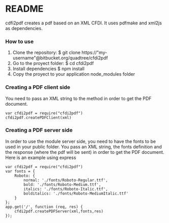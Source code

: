 # README #

cdfi2pdf creates a pdf based on an XML CFDI. It uses pdfmake and xml2js as dependencies.

### How  to use ###

1. Clone the repository:
    $ git clone https://"my-username"@bitbucket.org/quadtree/cfdi2pdf
1. Go to the proyect folder:
    $ cd cfdi2pdf
1. Install dependencies
    $ npm install
1. Copy the proyect to your application node_modules folder

### Creating a PDF client side ###

You need to pass an XML string to the method in order to get the PDF document.

    var cfdi2pdf = require("cfdi2pdf")
    cfdi2pdf.createPDFClient(xml)

### Creating a PDF server side ###

In order to use the module server side, you need to have the fonts to be used in your public folder.
You pass an XML string, the fonts definition and the response (where the pdf will be sent) in order to get the PDF document.
Here is an example using express

    var cfdi2pdf = require("cfdi2pdf")
    var fonts = {
	    Roboto: {
		    normal: './fonts/Roboto-Regular.ttf',
		    bold: './fonts/Roboto-Medium.ttf',
		    italics: './fonts/Roboto-Italic.ttf',
		    bolditalics: './fonts/Roboto-MediumItalic.ttf'
	    }
    };
    app.get('/', function (req, res) {
        cfdi2pdf.createPDFServer(xml,fonts,res)
    });